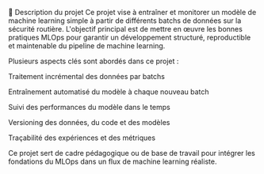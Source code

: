 🧠 Description du projet
Ce projet vise à entraîner et monitorer un modèle de machine learning simple à partir de différents batchs de données sur la sécurité routière. L'objectif principal est de mettre en œuvre les bonnes pratiques MLOps pour garantir un développement structuré, reproductible et maintenable du pipeline de machine learning.

Plusieurs aspects clés sont abordés dans ce projet :

Traitement incrémental des données par batchs

Entraînement automatisé du modèle à chaque nouveau batch

Suivi des performances du modèle dans le temps

Versioning des données, du code et des modèles

Traçabilité des expériences et des métriques

Ce projet sert de cadre pédagogique ou de base de travail pour intégrer les fondations du MLOps dans un flux de machine learning réaliste.
